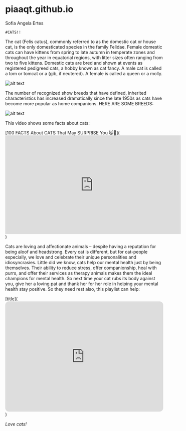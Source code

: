 # piaaqt.github.io
Sofia Angela Ertes

	#CATS!!

The cat (Felis catus), commonly referred to as the domestic cat or house cat, is the only domesticated species in the family Felidae.
Female domestic cats can have kittens from spring to late autumn in temperate zones and throughout the year in equatorial regions, with litter sizes often ranging from two to five kittens. Domestic cats are bred and shown at events as registered pedigreed cats, a hobby known as cat fancy. A male cat is called a tom or tomcat or a (gib, if neutered). A female is called a queen or a molly.

![alt text](https://static01.nyt.com/images/2019/10/01/science/00SCI-CATS1/00SCI-CATS1-videoSixteenByNineJumbo1600-v2.jpg)


The number of recognized show breeds that have defined, inherited characteristics has increased dramatically since the late 1950s as cats have become more popular as home companions. HERE ARE SOME BREEDS:

![alt text](https://i.pinimg.com/originals/f6/4f/7c/f64f7c1242f8996d5be38cdf85f19c1e.jpg)

This video shows some facts about cats:

[100 FACTS About CATS That May SURPRISE You 🐱🐾](<iframe width="560" height="315" src="https://www.youtube.com/embed/5P6JohWZFQY?si=csID7RcvtcP0qtQ_" title="YouTube video player" frameborder="0" allow="accelerometer; autoplay; clipboard-write; encrypted-media; gyroscope; picture-in-picture; web-share" allowfullscreen></iframe>) 

Cats are loving and affectionate animals – despite having a reputation for being aloof and headstrong. Every cat is different, but for cat-people especially, we love and celebrate their unique personalities and idiosyncrasies. Little did we know, cats help our mental health just by being themselves. Their ability to reduce stress, offer companionship, heal with purrs, and offer their services as therapy animals makes them the ideal champions for mental health. So next time your cat rubs its body against you, give her a loving pat and thank her for her role in helping your mental health stay positive. So they need rest also, this playlist can help:

[title](<iframe style="border-radius:12px" src="https://open.spotify.com/embed/playlist/37i9dQZF1DZ06evO3YwWfm?utm_source=generator" width="100%" height="352" frameBorder="0" allowfullscreen="" allow="autoplay; clipboard-write; encrypted-media; fullscreen; picture-in-picture" loading="lazy"></iframe>)

*Love cats!*
